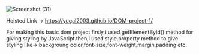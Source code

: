 ![Screenshot (31)](https://github.com/Yugal2003/DOM-project-1/assets/132428388/b4806004-2978-4082-87cd-c9490a15a6e0)

Hoisted Link -> https://yugal2003.github.io/DOM-project-1/

For making this basic dom project firsly i used getElementById() method for giving styling by JavaScript.then,i used style.property method to give styling like-> backgroung color,font-size,font-weight,margin,padding etc.
